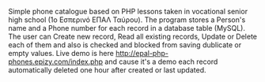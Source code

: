 ﻿Simple phone catalogue based on PHP lessons taken in vocational senior high school (1ο Εσπερινό ΕΠΑΛ Ταύρου). The program stores a Person's name and a Phone number for each record in a database table (MySQL). The user can Create new record, Read all existing records, Update or Delete each of them and also is checked and blocked from saving dublicate or empty values. Live demo is here http://epal-php-phones.epizy.com/index.php and cause it's a demo each record automatically deleted one hour after created or last updated.